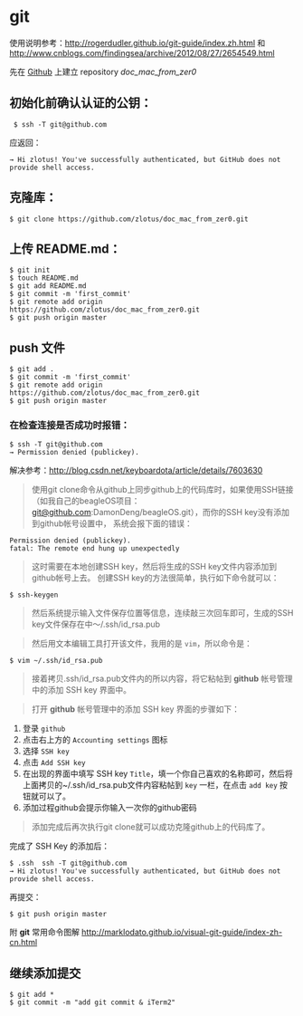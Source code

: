 # git

使用说明参考：<http://rogerdudler.github.io/git-guide/index.zh.html> 和 <http://www.cnblogs.com/findingsea/archive/2012/08/27/2654549.html>

先在 [Github](https://github.com/) 上建立 repository *doc_mac_from_zer0*

## 初始化前确认认证的公钥：

     $ ssh -T git@github.com
应返回：

    → Hi zlotus! You've successfully authenticated, but GitHub does not provide shell access.

## 克隆库：

    $ git clone https://github.com/zlotus/doc_mac_from_zer0.git
    
## 上传 README.md：

    $ git init
    $ touch README.md
    $ git add README.md
    $ git commit -m 'first_commit'
    $ git remote add origin https://github.com/zlotus/doc_mac_from_zer0.git
    $ git push origin master
    
## push 文件

    $ git add .
    $ git commit -m 'first_commit'
    $ git remote add origin https://github.com/zlotus/doc_mac_from_zer0.git
    $ git push origin master


### 在检查连接是否成功时报错：

    $ ssh -T git@github.com
    → Permission denied (publickey).

    
解决参考：<http://blog.csdn.net/keyboardota/article/details/7603630>

> 使用git clone命令从github上同步github上的代码库时，如果使用SSH链接（如我自己的beagleOS项目：git@github.com:DamonDeng/beagleOS.git），而你的SSH key没有添加到github帐号设置中，
> 系统会报下面的错误：
> 
    Permission denied (publickey).
    fatal: The remote end hung up unexpectedly

> 这时需要在本地创建SSH key，然后将生成的SSH key文件内容添加到github帐号上去。
> 创建SSH key的方法很简单，执行如下命令就可以：
>
    $ ssh-keygen

> 然后系统提示输入文件保存位置等信息，连续敲三次回车即可，生成的SSH key文件保存在中～/.ssh/id_rsa.pub

> 然后用文本编辑工具打开该文件，我用的是 `vim`，所以命令是：
>
    $ vim ~/.ssh/id_rsa.pub

> 接着拷贝.ssh/id_rsa.pub文件内的所以内容，将它粘帖到 **github** 帐号管理中的添加 SSH key 界面中。

> 打开 **github** 帐号管理中的添加 SSH key 界面的步骤如下：
> 
1. 登录 `github`
2. 点击右上方的 `Accounting settings` 图标
3. 选择 `SSH key`
4. 点击 `Add SSH key`
5. 在出现的界面中填写 SSH key `Title`，填一个你自己喜欢的名称即可，然后将上面拷贝的~/.ssh/id_rsa.pub文件内容粘帖到 `key` 一栏，在点击 `add key` 按钮就可以了。
6. 添加过程github会提示你输入一次你的github密码

> 添加完成后再次执行git clone就可以成功克隆github上的代码库了。

完成了 SSH Key 的添加后：

    $ .ssh  ssh -T git@github.com           
    → Hi zlotus! You've successfully authenticated, but GitHub does not provide shell access.

再提交：

    $ git push origin master

附 **git** 常用命令图解 <http://marklodato.github.io/visual-git-guide/index-zh-cn.html>

## 继续添加提交

    $ git add *
    $ git commit -m "add git commit & iTerm2"
